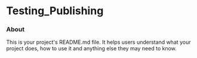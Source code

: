 Testing_Publishing
==================

### About

This is your project's README.md file. It helps users understand what your
project does, how to use it and anything else they may need to know.